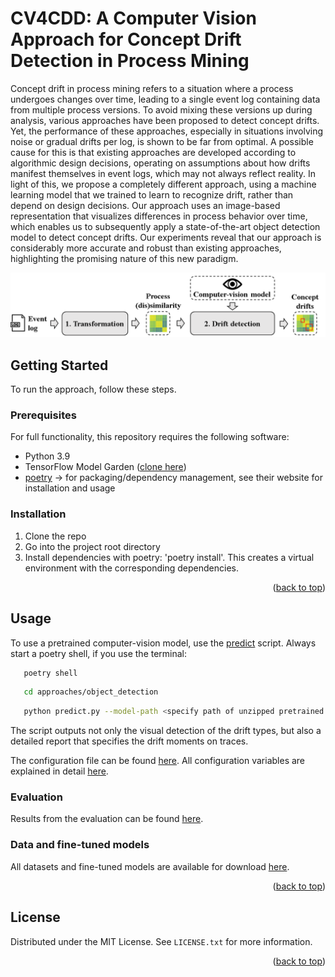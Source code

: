 <a name="readme-top"></a>

# CV4CDD: A Computer Vision Approach for Concept Drift Detection in Process Mining
Concept drift in process mining refers to a situation where a process undergoes changes over time, leading to a single event log containing data from multiple process versions.
To avoid mixing these versions up during analysis, various approaches have been proposed to detect concept drifts.
Yet, the performance of these approaches, especially in situations involving noise or gradual drifts per log, is shown to be far from optimal. A possible cause for this is that existing approaches are developed according to algorithmic design decisions, operating on assumptions about how drifts manifest themselves in event logs, which may not always reflect reality.
In light of this, we propose a completely different approach, using a machine learning model that we trained to learn to recognize drift, rather than depend on design decisions. Our approach uses an image-based representation that visualizes differences in process behavior over time, which enables us to subsequently apply a state-of-the-art object detection model to detect concept drifts. Our experiments reveal that our approach is considerably more accurate and robust than existing approaches, highlighting the promising nature of this new paradigm.


![Alt text](approaches/approach_overview.png)


<!-- GETTING STARTED -->
## Getting Started
To run the approach, follow these steps.


### Prerequisites
For full functionality, this repository requires the following software:
* Python 3.9
* TensorFlow Model Garden ([clone here](https://github.com/tensorflow/models))
* [poetry](https://python-poetry.org/) -> for packaging/dependency management, see their website for installation and usage


### Installation
1. Clone the repo
2. Go into the project root directory
3. Install dependencies with poetry: 'poetry install'. This creates a virtual environment with the corresponding dependencies.

<p align="right">(<a href="#readme-top">back to top</a>)</p>

<!-- USAGE EXAMPLES -->
## Usage

To use a pretrained computer-vision model, use the [predict](approaches/object_detection/predict.py) script.
Always start a poetry shell, if you use the terminal:
```sh
   poetry shell
```
```sh
   cd approaches/object_detection
```
```sh
   python predict.py --model-path <specify path of unzipped pretrained model> --log-dir <specify directory where event logs are stored> --encoding winsim --n-windows 200 --output-dir <specify output directory>
```

The script outputs not only the visual detection of the drift types, but also a detailed report that specifies the drift moments on traces.

The configuration file can be found [here](approaches/object_detection/utils/config.py). 
All configuration variables are explained in detail [here](approaches/config_doc.md). 

### Evaluation
Results from the evaluation can be found [here](EvaluationResults/).

### Data and fine-tuned models
All datasets and fine-tuned models are available for download [here](https://huggingface.co/pm-science/cv4cdd_project/tree/main).

<p align="right">(<a href="#readme-top">back to top</a>)</p>


<!-- LICENSE -->
## License

Distributed under the MIT License. See `LICENSE.txt` for more information.

<p align="right">(<a href="#readme-top">back to top</a>)</p>